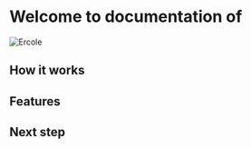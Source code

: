 # Welcome to documentation of

![Ercole](/logo.png "Ercole")

## How it works

## Features

## Next step